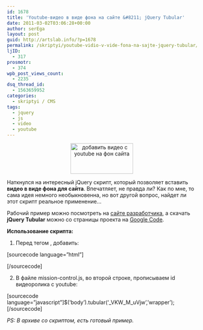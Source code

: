 ```yaml
---
id: 1678
title: 'Youtube-видео в виде фона на сайте &#8211; jQuery Tubular'
date: 2011-03-02T03:06:28+00:00
author: serEga
layout: post
guid: http://artslab.info/?p=1678
permalink: /skriptyi/youtube-vidio-v-vide-fona-na-sajte-jquery-tubular/
ljID:
  - 317
prosmotr:
  - 374
wpb_post_views_count:
  - 2235
dsq_thread_id:
  - 1563659952
categories:
  - skriptyi / CMS
tags:
  - jquery
  - js
  - video
  - youtube
---
```

<center>
  <a href="{{site.img_cdn}}/tubular.png"><img src="{{site.img_cdn}}/tubular.png" alt="добавить видео с youtube на фон сайта" title="tubular" width="166" height="81" class="alignnone size-full wp-image-1679" /></a>
</center>

Наткнулся на интересный jQuery скрипт, который позволяет вставить **видео в виде фона для сайта**. Впечатляет, не правда ли? Как по мне, то сама идея немного необыкновенна, но вот другой вопрос, найдет ли этот скрипт реальное применение&#8230;

Рабочий пример можно посмотреть на [сайте разработчика](http://www.seanmccambridge.com/tubular/), а скачать **jQuery Tubular** можно со страницы проекта на [Google Code](http://code.google.com/p/jquery-tubular/).

**Использование скрипта:**

1. Перед тегом </head>, добавить:

[sourcecode language=&#8221;html&#8221;]





[/sourcecode]

2. В файле mission-control.js, во второй строке, прописываем id видеоролика с youtube:

[sourcecode language=&#8221;javascript&#8221;]$(&#8216;body&#8217;).tubular(&#8216;\_VKW\_M_uVjw&#8217;,&#8217;wrapper&#8217;);[/sourcecode]

_PS: В архиве со скриптом, есть готовый пример._